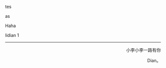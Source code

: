 tes



as 

Haha

lidian 1





------

<p align="right" color="orange">	小李小李一路有你</p><p align="right" color="orange">	Dian。</p>	

